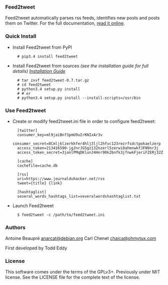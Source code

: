 ### Feed2tweet

Feed2tweet automatically parses rss feeds, identifies new posts and posts them on Twitter.
For the full documentation, [read it online](https://feed2tweet.readthedocs.org/en/latest/).

### Quick Install

* Install Feed2tweet from PyPI

        # pip3.4 install feed2tweet

* Install Feed2tweet from sources
  *(see the installation guide for full details)
  [Installation Guide](http://feed2tweet.readthedocs.org/en/latest/install.html)*


        # tar zxvf feed2tweet-0.7.tar.gz
        # cd feed2tweet
        # python3.4 setup.py install
        # # or
        # python3.4 setup.py install --install-scripts=/usr/bin

### Use Feed2tweet

* Create or modify feed2tweet.ini file in order to configure feed2tweet:

        [twitter]
        consumer_key=ml9jaiBnf3pmU9uIrKNIxAr3v
        consumer_secret=8Cmljklzerkhfer4hlj3ljl2hfvc123rezrfsdctpokaelzerp
        access_token=213416590-jgJnrJG5gz132nzerl5zerwi0ahmnwkfJFN9nr3j
        access_token_secret=3janlPMqDKlunJ4Hnr90k2bnfk3jfnwkFjeriFZERj32Z

        [cache]
        cachefile=cache.db

        [rss]
        uri=https://www.journalduhacker.net/rss
        tweet={title} {link}

        [hashtaglist]
        several_words_hashtags_list=severalwordshashtaglist.txt

* Launch Feed2tweet

        $ feed2tweet -c /path/to/feed2tweet.ini

### Authors

Antoine Beaupré <anarcat@debian.org>
Carl Chenet <chaica@ohmytux.com>

First developed by Todd Eddy

### License

This software comes under the terms of the GPLv3+. Previously under MIT license. See the LICENSE file for the complete text of the license.
